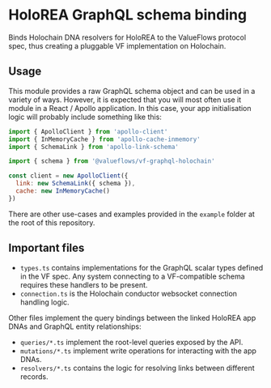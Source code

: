 # HoloREA GraphQL schema binding

Binds Holochain DNA resolvers for HoloREA to the ValueFlows protocol spec, thus creating a pluggable VF implementation on Holochain.

## Usage

This module provides a raw GraphQL schema object and can be used in a variety of ways. However, it is expected that you will most often use it module in a React / Apollo application. In this case, your app initialisation logic will probably include something like this:

```javascript
import { ApolloClient } from 'apollo-client'
import { InMemoryCache } from 'apollo-cache-inmemory'
import { SchemaLink } from 'apollo-link-schema'

import { schema } from '@valueflows/vf-graphql-holochain'

const client = new ApolloClient({
  link: new SchemaLink({ schema }),
  cache: new InMemoryCache()
})
```

There are other use-cases and examples provided in the `example` folder at the root of this repository.

## Important files

- `types.ts` contains implementations for the GraphQL scalar types defined in the VF spec. Any system connecting to a VF-compatible schema requires these handlers to be present.
- `connection.ts` is the Holochain conductor websocket connection handling logic.

Other files implement the query bindings between the linked HoloREA app DNAs and GraphQL entity relationships:

- `queries/*.ts` implement the root-level queries exposed by the API.
- `mutations/*.ts` implement write operations for interacting with the app DNAs.
- `resolvers/*.ts` contains the logic for resolving links between different records.
